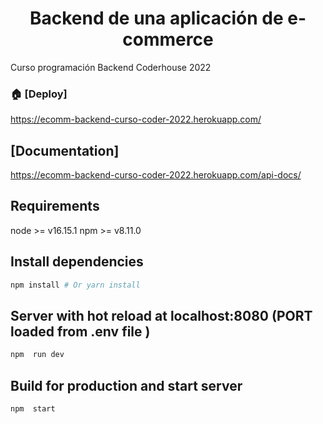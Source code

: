 <h1 align="center"> Backend de una aplicación de e-commerce</h1>
<p>
 Curso programación Backend Coderhouse 2022
</p>

### 🏠 [Deploy]

https://ecomm-backend-curso-coder-2022.herokuapp.com/

## [Documentation]

https://ecomm-backend-curso-coder-2022.herokuapp.com/api-docs/

## Requirements

node >= v16.15.1
npm >= v8.11.0

## Install dependencies

```sh
npm install # Or yarn install
```
##  Server with hot reload at localhost:8080 (PORT loaded from .env file )

```sh
npm  run dev
```

##  Build for production and start server

```sh
npm  start
```


